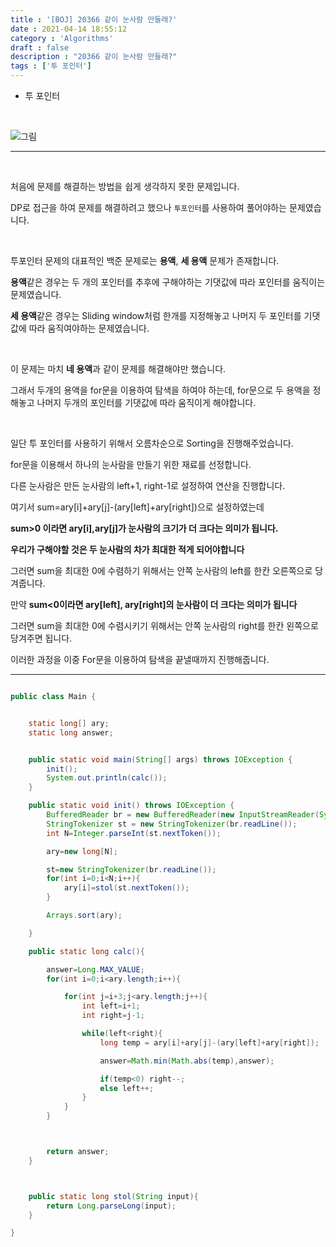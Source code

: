 ```yaml
---
title : '[BOJ] 20366 같이 눈사람 만들래?'
date : 2021-04-14 18:55:12
category : 'Algorithms'
draft : false
description : "20366 같이 눈사람 만들래?"
tags : ['투 포인터']
---
```


* 투 포인터


<br/>

![그림](https://user-images.githubusercontent.com/57346393/114691773-fa785000-9d52-11eb-957e-73b98b0e8a24.png)

---

<br/>

처음에 문제를 해결하는 방법을 쉽게 생각하지 못한 문제입니다.

DP로 접근을 하여 문제를 해결하려고 했으나 `투포인터`를 사용하여 풀어야하는 문제였습니다.

<br/>

투포인터 문제의 대표적인 백준 문제로는 **용액**, **세 용액** 문제가 존재합니다.

**용액**같은 경우는 두 개의 포인터를 추후에 구해야하는 기댓값에 따라 포인터를 움직이는 문제였습니다.

**세 용액**같은 경우는 Sliding window처럼 한개를 지정해놓고 나머지 두 포인터를 기댓값에 따라 움직여야하는 문제였습니다.

<br/>

이 문제는 마치 **네 용액**과 같이 문제를 해결해야만 했습니다.

그래서 두개의 용액을 for문을 이용하여 탐색을 하여야 하는데, for문으로 두 용액을 정해놓고 나머지 두개의 포인터를 기댓값에 따라 움직이게 해야합니다.


<br/>


일단 투 포인터를 사용하기 위해서 오름차순으로 Sorting을 진행해주었습니다.

for문을 이용해서 하나의 눈사람을 만들기 위한 재료를 선정합니다. 

다른 눈사람은 만든 눈사람의 left+1, right-1로 설정하여 연산을 진행합니다.

여기서 sum=ary[i]+ary[j]-(ary[left]+ary[right])으로 설정하였는데

**sum>0 이라면 ary[i],ary[j]가 눈사람의 크기가 더 크다는 의미가 됩니다.**

**우리가 구해야할 것은 두 눈사람의 차가 최대한 적게 되어야합니다**

그러면 sum을 최대한 0에 수렴하기 위해서는 안쪽 눈사람의 left를 한칸 오른쪽으로 당겨줍니다.

만약 **sum<0이라면 ary[left], ary[right]의 눈사람이 더 크다는 의미가 됩니다**

그러면 sum을 최대한 0에 수렴시키기 위해서는 안쪽 눈사람의 right를 한칸 왼쪽으로 당겨주면 됩니다.

이러한 과정을 이중 For문을 이용하여 탐색을 끝낼때까지 진행해줍니다.



---

```java

public class Main {


    static long[] ary;
    static long answer;


    public static void main(String[] args) throws IOException {
        init();
        System.out.println(calc());
    }

    public static void init() throws IOException {
        BufferedReader br = new BufferedReader(new InputStreamReader(System.in));
        StringTokenizer st = new StringTokenizer(br.readLine());
        int N=Integer.parseInt(st.nextToken());

        ary=new long[N];

        st=new StringTokenizer(br.readLine());
        for(int i=0;i<N;i++){
            ary[i]=stol(st.nextToken());
        }

        Arrays.sort(ary);

    }

    public static long calc(){

        answer=Long.MAX_VALUE;
        for(int i=0;i<ary.length;i++){

            for(int j=i+3;j<ary.length;j++){
                int left=i+1;
                int right=j-1;

                while(left<right){
                    long temp = ary[i]+ary[j]-(ary[left]+ary[right]);

                    answer=Math.min(Math.abs(temp),answer);

                    if(temp<0) right--;
                    else left++;
                }
            }
        }



        return answer;
    }



    public static long stol(String input){
        return Long.parseLong(input);
    }

}


```